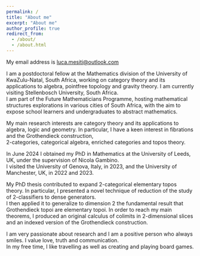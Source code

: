```yaml
---
permalink: /
title: "About me"
excerpt: "About me"
author_profile: true
redirect_from: 
  - /about/
  - /about.html
---
```


My email address is luca.mesiti@outlook.com

I am a postdoctoral fellow at the Mathematics division of the University of KwaZulu-Natal, South Africa, working on category theory and its applications to algebra, pointfree topology and gravity theory. I am currently visiting Stellenbosch University, South Africa.<br /> I am part of the Future Mathematicians Programme, hosting mathematical structures explorations in various cities of South Africa, with the aim to expose school learners and undergraduates to abstract mathematics.

My main research interests are category theory and its applications to algebra, logic and geometry. In particular, I have a keen interest in fibrations and the Grothendieck construction,<br /> 2-categories, categorical algebra, enriched categories and topos theory.

In June 2024 I obtained my PhD in Mathematics at the University of Leeds, UK, under the supervision of Nicola Gambino.<br /> I visited the University of Genova, Italy, in 2023, and the University of Manchester, UK, in 2022 and 2023.<br />

My PhD thesis contributed to expand 2-categorical elementary topos theory. In particular, I presented a novel technique of reduction of the study of 2-classifiers to dense generators.<br /> I then applied it to generalize to dimension 2 the fundamental result that Grothendieck topoi are elementary topoi. In order to reach my main theorems, I produced an original calculus of colimits in 2-dimensional slices and an indexed version of the Grothendieck construction.

I am very passionate about research and I am a positive person who always smiles. I value love, truth and communication.<br /> In my free time, I like travelling as well as creating and playing board games.
